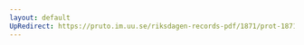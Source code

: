 ```yaml
---
layout: default
UpRedirect: https://pruto.im.uu.se/riksdagen-records-pdf/1871/prot-1871--fk--222/prot-1871--fk--222_059.pdf
---
```

